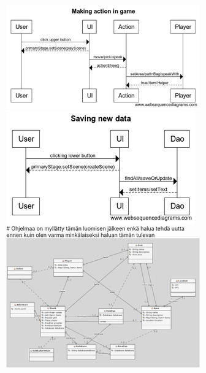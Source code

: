 <img src="https://github.com/strajama/otm-harjoitustyo/blob/master/dokumentaatio/Making%20action%20in%20game.png">
<img src="https://github.com/strajama/otm-harjoitustyo/blob/master/dokumentaatio/Saving%20new%20data.png">
# Ohjelmaa on myllätty tämän luomisen jälkeen enkä halua tehdä uutta ennen kuin olen varma minkälaiseksi haluan tämän tulevan
<img src="https://github.com/strajama/otm-harjoitustyo/blob/master/dokumentaatio/arkkitehtuuri.png">
